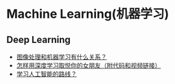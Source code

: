 # Machine Learning(机器学习)

## Deep Learning
* [图像处理和机器学习有什么关系？](https://www.zhihu.com/question/21665775)
* [怎样用深度学习取悦你的女朋友（附代码和视频链接）](https://zhuanlan.zhihu.com/p/31404314)
* [学习人工智能的路线？](https://www.zhihu.com/question/55686277)
